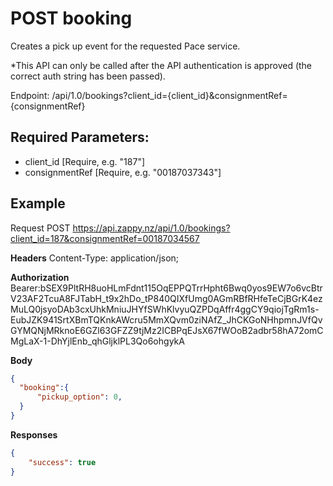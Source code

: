 # POST booking

Creates a pick up event for the requested Pace service.

*This API can only be called after the API authentication is approved (the correct
auth string has been passed). 

Endpoint: /api/1.0/bookings?client_id={client_id}&consignmentRef={consignmentRef}

## Required Parameters:
* client_id [Require, e.g. "187"]
* consignmentRef [Require, e.g. "00187037343"]

## Example
Request
POST https://api.zappy.nz/api/1.0/bookings?client_id=187&consignmentRef=00187034567

**Headers**
Content-Type: application/json;

**Authorization**
Bearer:bSEX9PltRH8uoHLmFdnt115OqEPPQTrrHpht6Bwq0yos9EW7o6vcBtrV23AF2TcuA8FJTabH_t9x2hDo_tP840QIXfUmg0AGmRBfRHfeTeCjBGrK4ezMuLQ0jsyoDAb3cxUhkMniuJHYfSWhKlvyuQZPDqAffr4ggCY9qiojTgRm1s-EubJZK941SrtXBmTQKnkAWcru5MmXQvm0ziNAfZ_JhCKGoNHhpmnJVfQvGYMQNjMRknoE6GZl63GFZZ9tjMz2ICBPqEJsX67fWOoB2adbr58hA72omCMgLaX-1-DhYjlEnb_qhGljklPL3Qo6ohgykA

**Body**
``` json
{
  "booking":{
      "pickup_option": 0,
  }
}
```

**Responses**
``` json
{
    "success": true
}
```